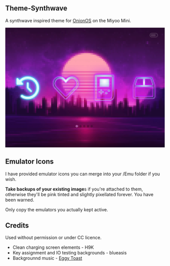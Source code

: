 ## Theme-Synthwave
A synthwave inspired theme for [OnionOS](https://github.com/jimgraygit/Onion) on the Miyoo Mini.

![Screenshot of Theme-Synthwave homescreen](https://github.com/unbolt/Theme-Synthwave/blob/main/screenshots/screenshot00.png)

## Emulator Icons

I have provided emulator icons you can merge into your /Emu folder if you wish. 

**Take backups of your existing image**s if you're attached to them, otherwise they'll be pink tinted and slightly pixellated forever. You have been warned.

Only copy the emulators you actually kept active.


## Credits
Used without permission or under CC licence.
 - Clean charging screen elements - H9K
 - Key assignment and IO testing backgrounds - blueasis
 - Backgrounnd music - [Eggy Toast](https://freemusicarchive.org/music/eggy-toast)
